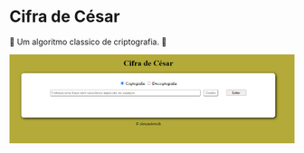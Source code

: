 # Cifra de César

:hatching_chick: Um algoritmo classico de criptografia. :hatching_chick:

!["Cifra de César."](cifra_layout.png)
